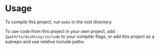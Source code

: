 # Usage

To compile this project, run `make` in the root directory.

To use code from this project in your own project, add `-Ipath/to/dishtiny/include`
to your compiler flags, or add this project as a subrepo and use relative include paths.
